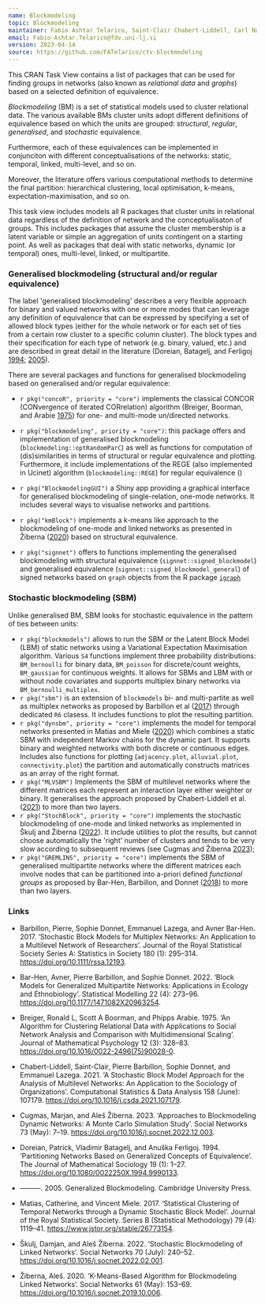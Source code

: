 ```yaml
---
name: Blockmodeling
topic: Blockmodeling
maintainer: Fabio Ashtar Telarico, Saint-Clair Chabert-Liddell, Carl Nordlund
email: Fabio-Ashtar.Telarico@fdv.uni-lj.si
version: 2023-04-14
source: https://github.com/FATelarico/ctv-blockmodeling
---
```


This CRAN Task View contains a list of packages that can be used for finding groups in networks (also known as _relational data_ and _graphs_) based on a selected definition of equivalence. 

*Blockmodeling* (BM) is a set of statistical models used to cluster relational data. The various available BMs cluster units adopt different definitions of equivalence based on which the units are grouped: _structural_, _regular_, _generalised_, and _stochastic_ equivalence.

Furthermore, each of these equivalences can be implemented in conjunciton with different conceptualisations of the networks: static, temporal, linked, multi-level, and so on.

Moreover, the literature offers various computational methods to determine the final partition: hierarchical clustering, local optimisation, k-means, expectation-maximisation, and so on.

This task view includes models all R packages that cluster units in relational data regardless of the definition of network and the conceptualisaton of groups. This includes packages that assume the cluster membership is a latent variable or simple an aggregation of units contingent on a starting point. As well as packages that deal with static networks, dynamic (or temporal) ones, multi-level, linked, or multipartite.

### Generalised blockmodeling (structural and/or regular equivalence)

The label 'generalised blockmodeling' describes a very flexible approach for binary and valued networks with one or more modes that can leverage  any definition of equivalence that can be expressed by specifying a set of allowed block types (either for the whole network or for each set of ties from a certain row cluster to a specific column cluster). The block types and their specification for each type of network (e.g. binary, valued, etc.) and are described in great detail in the literature (Doreian, Batagelj, and Ferligoj [1994](https://doi.org/10.1016/0378-8733(94)90013-2); [2005](https://doi.org/10.1016/j.socnet.2004.01.002)).

There are several packages and functions for generalised blockmodeling based on generalised and/or regular equivalence:

- `r pkg("concoR", priority = "core")` implements the classical CONCOR (CONvergence of iterated CORrelation) algorithm (Breiger, Boorman, and Arabie [1975](https://doi.org/10.1016%2F0022-2496%2875%2990028-0)) for one- and multi-mode un/directed networks.

- `r pkg("blockmodeling", priority = "core")`: this package offers and implementation of generalised blockmodeling (`blockmodeling::optRandomParC`) as well as functions for computation of (dis)similarities in terms of structural or regular equivalence and plotting. Furthermore, it include implementations of the REGE (also implemented in Ucinet) algorithm (`blockmodeling::REGE`) for regular equivalence ()

- `r pkg("BlockmodelingGUI")` a Shiny app providing a graphical interface for generalised blockmodeling of single-relation, one-mode networks. It includes several ways to visualise networks and partitions.

- `r pkg("kmBlock")` implements a k-means like approach to the blockmodeling of one-mode and linked networks as presented in Žiberna ([2020](https://doi.org/10.1016/j.socnet.2019.10.006)) based on structural equivalence.

- `r pkg("signnet")` offers to functions implementing the generalised blockmodeling with structural equivalence (`signnet::signed_blockmodel`) and generalised equivalence (`signnet::signed_blockmodel_general`) of signed networks based on `graph` objects from the R package [`igraph`](https://cran.r-project.org/package=igraph) 

### Stochastic blockmodeling (SBM)

Unlike generalised BM, SBM looks for stochastic equivalence in the pattern of ties between units: 

- `r pkg("blockmodels")` allows to run the SBM or the Latent Block Model (LBM) of static networks using  a Variational Expectation Maximisation algorithm. Various `S4` functions implement three probability distributions: `BM_bernoulli` for binary data, `BM_poisson` for discrete/count weights, `BM_gaussian` for continuous weights. It allows for SBMs and LBM with or without node covariates and supports multiplex binary networks via `BM_bernoulli_multiplex`.
- `r pkg("sbm")` is an extension of `blockmodels` bi- and multi-partite as well as multiplex networks as proposed by Barbillon et al ([2017](https://www.doi.org/10.1111/rssa.12193)) through dedicated `R6` clasess. It includes functions to plot the resulting partition.
- `r pkg("dynsbm", priority = "core")` implements the model for temporal networks presented in Matias and Miele ([2020](https://doi.org/10.1111/rssb.12200)) which combines a static SBM with independent Markov chains for the dynamic part. It supports binary and weighted networks with both discrete or continuous edges. Includes also functions for plotting (`adjacency.plot`, `alluvial.plot`, `connectivity.plot`) the partition and automatically constructs matrices as an array of the right format.
- `r pkg("MLVSBM")` Implements the SBM of multilevel networks where the different matrices each represent an interaction layer either weighter or binary. It generalises the approach proposed by Chabert-Liddell et al. ([2021](https://doi.org/10.1016/j.csda.2021.107179)) to more than two layers.
- `r pkg("StochBlock", priority = "core")` implements the stochastic blockmodeling of one-mode and linked networks as implemented in Škulj and Žiberna ([2022](https://doi.org/10.1016/j.socnet.2022.12.003)). It include utilities to plot the results, but cannot choose automatically the 'right' number of clusters and tends to be very slow according to subsequent reviews (see Cugmas and Žiberna [2023](https://doi.org/10.1016/j.socnet.2022.12.003));
-  `r pkg("GREMLINS", priority = "core")` implements the SBM of generalised multipartite networks where the different matrices each involve nodes that can be partitioned into  a-priori defined _functional groups_ as
proposed by Bar-Hen, Barbillon, and  Donnet ([2018](https://doi.org/10.1177/1471082X20963254)) to more than two layers.

### Links

* Barbillon, Pierre, Sophie Donnet, Emmanuel Lazega, and Avner Bar-Hen. 2017. ‘Stochastic Block Models for Multiplex Networks: An Application to a Multilevel Network of Researchers’. Journal of the Royal Statistical Society Series A: Statistics in Society 180 (1): 295–314. https://doi.org/10.1111/rssa.12193.

* Bar-Hen, Avner, Pierre Barbillon, and Sophie Donnet. 2022. ‘Block Models for Generalized Multipartite Networks: Applications in Ecology and Ethnobiology’. Statistical Modelling 22 (4): 273–96. https://doi.org/10.1177/1471082X20963254.

* Breiger, Ronald L, Scott A Boorman, and Phipps Arabie. 1975. ‘An Algorithm for Clustering Relational Data with Applications to Social Network Analysis and Comparison with Multidimensional Scaling’. Journal of Mathematical Psychology 12 (3): 328–83. https://doi.org/10.1016/0022-2496(75)90028-0.

* Chabert-Liddell, Saint-Clair, Pierre Barbillon, Sophie Donnet, and Emmanuel Lazega. 2021. ‘A Stochastic Block Model Approach for the Analysis of Multilevel Networks: An Application to the Sociology of Organizations’. Computational Statistics & Data Analysis 158 (June): 107179. https://doi.org/10.1016/j.csda.2021.107179.

* Cugmas, Marjan, and Aleš Žiberna. 2023. ‘Approaches to Blockmodeling Dynamic Networks: A Monte Carlo Simulation Study’. Social Networks 73 (May): 7–19. https://doi.org/10.1016/j.socnet.2022.12.003.

* Doreian, Patrick, Vladimir Batagelj, and Anuška Ferligoj. 1994. ‘Partitioning Networks Based on Generalized Concepts of Equivalence’. The Journal of Mathematical Sociology 19 (1): 1–27. https://doi.org/10.1080/0022250X.1994.9990133.

* ———. 2005. Generalized Blockmodeling. Cambridge University Press.

* Matias, Catherine, and Vincent Miele. 2017. ‘Statistical Clustering of Temporal Networks through a Dynamic Stochastic Block Model’. Journal of the Royal Statistical Society. Series B (Statistical Methodology) 79 (4): 1119–41. https://www.jstor.org/stable/26773154.

* Škulj, Damjan, and Aleš Žiberna. 2022. ‘Stochastic Blockmodeling of Linked Networks’. Social Networks 70 (July): 240–52. https://doi.org/10.1016/j.socnet.2022.02.001.

* Žiberna, Aleš. 2020. ‘K-Means-Based Algorithm for Blockmodeling Linked Networks’. Social Networks 61 (May): 153–69. https://doi.org/10.1016/j.socnet.2019.10.006.
